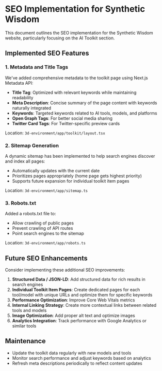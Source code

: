 # SEO Implementation for Synthetic Wisdom

This document outlines the SEO implementation for the Synthetic Wisdom website, particularly focusing on the AI Toolkit section.

## Implemented SEO Features

### 1. Metadata and Title Tags

We've added comprehensive metadata to the toolkit page using Next.js Metadata API:

- **Title Tag**: Optimized with relevant keywords while maintaining readability
- **Meta Description**: Concise summary of the page content with keywords naturally integrated
- **Keywords**: Targeted keywords related to AI tools, models, and platforms
- **Open Graph Tags**: For better social media sharing
- **Twitter Card Tags**: For Twitter-specific preview cards

Location: `3d-environment/app/toolkit/layout.tsx`

### 2. Sitemap Generation

A dynamic sitemap has been implemented to help search engines discover and index all pages:

- Automatically updates with the current date
- Prioritizes pages appropriately (home page gets highest priority)
- Supports future expansion for individual toolkit item pages

Location: `3d-environment/app/sitemap.ts`

### 3. Robots.txt

Added a robots.txt file to:
- Allow crawling of public pages
- Prevent crawling of API routes
- Point search engines to the sitemap

Location: `3d-environment/app/robots.ts`

## Future SEO Enhancements

Consider implementing these additional SEO improvements:

1. **Structured Data / JSON-LD**: Add structured data for rich results in search engines
2. **Individual Toolkit Item Pages**: Create dedicated pages for each tool/model with unique URLs and optimize them for specific keywords
3. **Performance Optimization**: Improve Core Web Vitals metrics
4. **Internal Linking Strategy**: Create more contextual links between related tools and models
5. **Image Optimization**: Add proper alt text and optimize images
6. **Analytics Integration**: Track performance with Google Analytics or similar tools

## Maintenance

- Update the toolkit data regularly with new models and tools
- Monitor search performance and adjust keywords based on analytics
- Refresh meta descriptions periodically to reflect content updates 